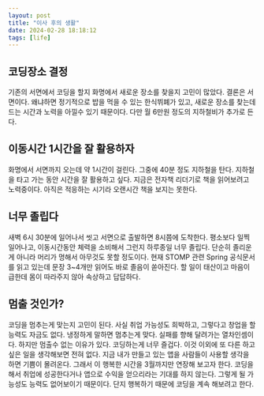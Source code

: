 ```yaml
---
layout: post
title: "이사 후의 생활"
date: 2024-02-28 18:18:12
tags: [life]
---
```


## 코딩장소 결정

기존의 서면에서 코딩을 할지 화명에서 새로운 장소를 찾을지 고민이 많았다. 결론은 서면이다. 왜냐하면 정기적으로 밥을 먹을 수 있는 한식뷔폐가 있고, 새로운 장소를 찾는데 드는 시간과 노력을 아낄수 있기 때문이다. 다만 월 6만원 정도의 지하철비가 추가로 든다.

## 이동시간 1시간을 잘 활용하자

화명에서 서면까지 오는데 약 1시간이 걸린다. 그중에 40분 정도 지하철을 탄다. 지하철을 타고 가는 동안 시간을 잘 활용하고 싶다. 지금은 전자책 리더기로 책을 읽어보려고 노력중이다. 아직은 적응하는 시기라 오랜시간 책을 보지는 못한다.

## 너무 졸립다

새벽 6시 30분에 일어나서 씻고 서면으로 출발하면 8시쯤에 도착한다. 평소보다 일찍 일어나고, 이동시간동안 체력을 소비해서 그런지 하루종일 너무 졸립다. 단순히 졸리운게 아니라 머리가 멍해서 아무것도 못할 정도이다. 현재 STOMP 관련 Spring 공식문서를 읽고 있는데 문장 3~4개만 읽어도 바로 졸음이 쏟아진다. 할 일이 태산이고 마음이 급한데 몸이 따라주지 않아 속상하고 답답하다.

## 멈출 것인가?

코딩을 멈추는게 맞는지 고민이 된다. 사실 취업 가능성도 희박하고, 그렇다고 창업을 할 능력도 자금도 없다. 냉정하게 말하면 멈추는게 맞다. 실패를 향해 달려가는 열차인셈이다. 하지만 멈출수 없는 이유가 있다. 코딩하는게 너무 즐겁다. 이것 이외에 또 다른 하고싶은 일을 생각해보면 전혀 없다. 지금 내가 만들고 있는 앱을 사람들이 사용할 생각을 하면 기쁨이 몰려온다. 그래서 이 행복한 시간을 3월까지만 연장해 보고자 한다. 코딩을 해서 취업에 성공한다거나 앱으로 수익을 얻으리라는 기대를 하지 않는다. 그렇게 될 가능성도 능력도 없어보이기 때문이다. 단지 행복하기 때문에 코딩을 계속 해보려고 한다.
